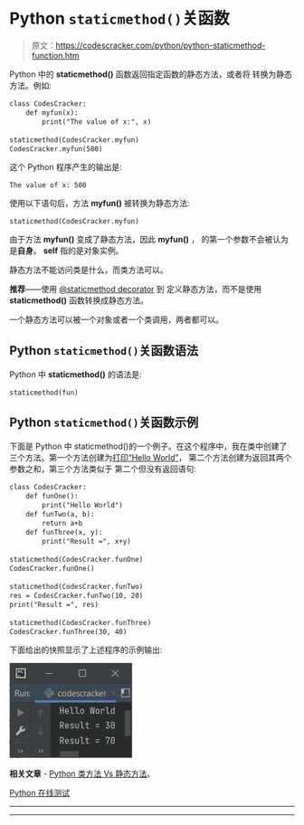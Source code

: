 # Python `staticmethod()`关函数

> 原文：<https://codescracker.com/python/python-staticmethod-function.htm>

Python 中的 **staticmethod()** 函数返回指定函数的静态方法，或者将 转换为静态方法。例如:

```
class CodesCracker:
    def myfun(x):
        print("The value of x:", x)

staticmethod(CodesCracker.myfun)
CodesCracker.myfun(500)
```

这个 Python 程序产生的输出是:

```
The value of x: 500
```

使用以下语句后，方法 **myfun()** 被转换为静态方法:

```
staticmethod(CodesCracker.myfun)
```

由于方法 **myfun()** 变成了静态方法，因此 **myfun()** ， 的第一个参数不会被认为是**自身**。 **self** 指的是对象实例。

静态方法不能访问类是什么，而类方法可以。

**推荐**——使用 [@staticmethod decorator](/python/python-staticmethod-decorator.htm) 到 定义静态方法，而不是使用 **staticmethod()** 函数转换成静态方法。

一个静态方法可以被一个对象或者一个类调用，两者都可以。

## Python `staticmethod()`关函数语法

Python 中 **staticmethod()** 的语法是:

```
staticmethod(fun)
```

## Python `staticmethod()`关函数示例

下面是 Python 中 staticmethod()的一个例子。在这个程序中，我在类中创建了三个方法。第一个方法创建为[打印“Hello World”](/python/program/python-program-print-hello-world.htm)， 第二个方法创建为返回其两个参数之和，第三个方法类似于 第二个但没有返回语句:

```
class CodesCracker:
    def funOne():
        print("Hello World")
    def funTwo(a, b):
        return a+b
    def funThree(x, y):
        print("Result =", x+y)

staticmethod(CodesCracker.funOne)
CodesCracker.funOne()

staticmethod(CodesCracker.funTwo)
res = CodesCracker.funTwo(10, 20)
print("Result =", res)

staticmethod(CodesCracker.funThree)
CodesCracker.funThree(30, 40)
```

下面给出的快照显示了上述程序的示例输出:

![python staticmethod function](img/df1f4430e0561256c1b6e68436d863b8.png)

**相关文章** - [Python 类方法 Vs 静态方法](/python/python-class-method-vs-static-method.htm)。

[Python 在线测试](/exam/showtest.php?subid=10)

* * *

* * *